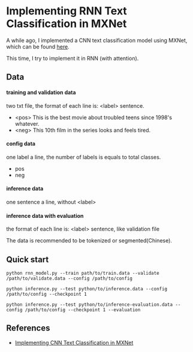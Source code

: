 Implementing  RNN Text Classification in MXNet
==============================================

A while ago, I implemented a CNN text classification model using MXNet, which can be found [here](https://github.com/blueMug/cnn_text_classification).

This time, I try to implement it in RNN (with attention).

## Data
#### training and validation data
two txt file, the format of each line is: \<label> sentence.

- \<pos> This is the best movie about troubled teens since 1998's whatever.
- \<neg> This 10th film in the series looks and feels tired.

#### config data
one label a line, the number of labels is equals to total classes.
- pos
- neg

#### inference data
one sentence a line, without \<label>

#### inference data with evaluation
the format of each line is: \<label> sentence, like validation file

The data is recommended to be tokenized or segmented(Chinese).

## Quick start
``python rnn_model.py --train path/to/train.data --validate /path/to/validate.data --config /path/to/config``

``python inference.py --test python/to/inference.data --config /path/to/config --checkpoint 1``

``python inference.py --test python/to/inference-evaluation.data --config /path/to/config --checkpoint 1 --evaluation``

## References
- [Implementing CNN Text Classification in MXNet](https://github.com/blueMug/cnn_text_classification)
